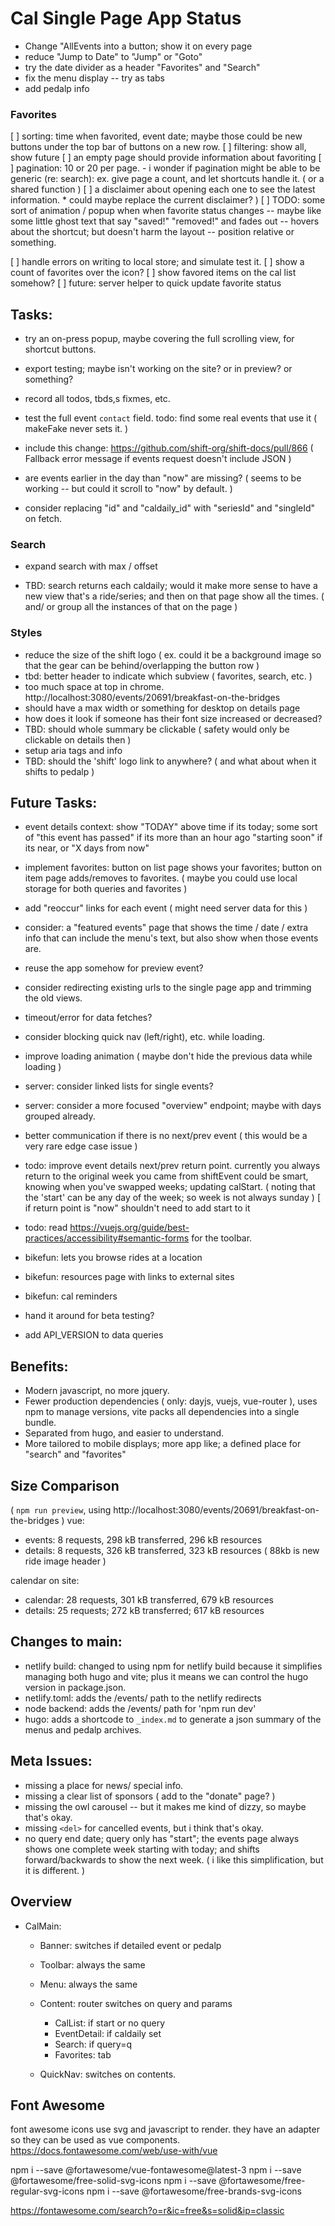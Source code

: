 Cal Single Page App Status 
============

* Change "AllEvents into a button; show it on every page
* reduce "Jump to Date" to "Jump" or "Goto"
* try the date divider as a header "Favorites" and "Search" 
* fix the menu display -- try as tabs
* add pedalp info

### Favorites

[ ] sorting: time when favorited, event date;
    maybe those could be new buttons under the top bar of buttons on a new row.
[ ] filtering: show all, show future
[ ] an empty page should provide information about favoriting
[ ] pagination: 10 or 20 per page.  - i wonder if pagination might be able to be generic (re: search): ex. give page a count, and let shortcuts handle it. ( or a shared function )
[ ] a disclaimer about opening each one to see the latest information. * could maybe replace the current disclaimer? )
[ ] TODO: some sort of animation / popup when when favorite status changes
    -- maybe like some little ghost text that say "saved!" "removed!" and fades out -- hovers about the shortcut; but doesn't harm the layout --
    position relative or something.

[ ] handle errors on writing to local store; and simulate test it.
[ ] show a count of favorites over the icon?
[ ] show favored items on the cal list somehow?
[ ] future: server helper to quick update favorite status

##  Tasks:

* try an on-press popup, maybe covering the full scrolling view, for shortcut buttons. 
* export testing; maybe isn't working on the site? or in preview? or something?
* record all todos, tbds,s fixmes, etc.

* test the full event `contact` field. todo: find some real events that use it ( makeFake never sets it. )

* include this change: https://github.com/shift-org/shift-docs/pull/866
  ( Fallback error message if events request doesn't include JSON )

* are events earlier in the day than "now" are missing? ( seems to be working -- but could it scroll to "now" by default. )

* consider replacing "id" and "caldaily_id" with "seriesId" and "singleId" on fetch.

### Search
* expand search with max / offset

* TBD: search returns each caldaily; would it make more sense to have a new view that's a ride/series; and then on that page show all the times. ( and/ or group all the instances of that on the page )

### Styles 
* reduce the size of the shift logo ( ex. could it be a background image so that the gear can be behind/overlapping the button row )
* tbd: better header to indicate which subview ( favorites, search, etc. )
* too much space at top in chrome. http://localhost:3080/events/20691/breakfast-on-the-bridges
* should have a max width or something for desktop on details page
* how does it look if someone has their font size increased or decreased?
* TBD: should whole summary be clickable ( safety would only be clickable on details then )
* setup aria tags and info
* TBD: should the 'shift' logo link to anywhere? ( and what about when it shifts to pedalp )

## Future Tasks:
* event details context: show "TODAY" above time if its today; 
  some sort of "this event has passed" if its more than an hour ago
  "starting soon" if its near, or  "X days from now"

* implement favorites: button on list page shows your favorites; button on item page adds/removes to favorites. ( maybe you could use local storage for both queries and favorites )

* add "reoccur" links for each event ( might need server data for this )
* consider: a "featured events" page that shows the time / date / extra info that can include the menu's text, but also show when those events are.
* reuse the app somehow for preview event?
* consider redirecting existing urls to the single page app and trimming the old views.
* timeout/error for data fetches?
* consider blocking quick nav (left/right), etc. while loading.
* improve loading animation ( maybe don't hide the previous data while loading )
* server: consider linked lists for single events?
* server: consider a more focused "overview" endpoint; maybe with days grouped already.
* better communication if there is no next/prev event ( this would be a very rare edge case issue )
* todo: improve event details next/prev return point.
    currently you always return to the original week you came from
    shiftEvent could be smart, knowing when you've swapped weeks; updating calStart.
    ( noting that the 'start' can be any day of the week; so week is not always sunday )
    [ if return point is "now" shouldn't need to add start to it 
* todo: read https://vuejs.org/guide/best-practices/accessibility#semantic-forms for the toolbar.

* bikefun: lets you browse rides at a location
* bikefun: resources page with links to external sites 
* bikefun: cal reminders 

* hand it around for beta testing?
* add API_VERSION to data queries

Benefits:
----
* Modern javascript, no more jquery.
* Fewer production dependencies ( only: dayjs, vuejs, vue-router ), uses npm to manage versions, vite packs all dependencies into a single bundle.
* Separated from hugo, and easier to understand.
* More tailored to mobile displays; more app like; a defined place for "search" and "favorites"

Size Comparison
---
(  `npm run preview`, using http://localhost:3080/events/20691/breakfast-on-the-bridges )
vue:
* events: 8 requests, 298 kB transferred, 296 kB resources
* details: 8 requests, 326 kB transferred, 323 kB resources
 ( 88kb is new ride image header )

calendar on site:
* calendar: 28 requests, 301 kB transferred, 679 kB resources
* details: 25 requests; 272 kB transferred; 617 kB resources

Changes to main:
-----
* netlify build: changed to using npm for netlify build because it simplifies managing both hugo and vite; plus it means we can control the hugo version in package.json.
* netlify.toml: adds the /events/ path to the netlify redirects 
* node backend: adds the /events/ path for 'npm run dev'
* hugo: adds a shortcode to `_index.md` to generate a json summary of the menus and pedalp archives.

Meta Issues:
-------
* missing a place for news/ special info.
* missing a clear list of sponsors ( add to the "donate" page? )
* missing the owl carousel -- but it makes me kind of dizzy, so maybe that's okay.
* missing `<del>` for cancelled events, but i think that's okay.
* no query end date; query only has "start"; the events page always shows one complete week starting with today; and shifts forward/backwards to show the next week. ( i like this simplification, but it is different. )

Overview 
--------

* CalMain:
  * Banner: switches if detailed event or pedalp 
  * Toolbar: always the same
  * Menu: always the same 

  * Content: router switches on query and params
    * CalList: if start or no query
    * EventDetail: if caldaily set
    * Search: if query=q
    * Favorites: tab

  * QuickNav: switches on contents.
  
Font Awesome 
------
font awesome icons use svg and javascript to render. they have an adapter so they can be used as vue components.  https://docs.fontawesome.com/web/use-with/vue

npm i --save @fortawesome/vue-fontawesome@latest-3
npm i --save @fortawesome/free-solid-svg-icons
npm i --save @fortawesome/free-regular-svg-icons
npm i --save @fortawesome/free-brands-svg-icons

https://fontawesome.com/search?o=r&ic=free&s=solid&ip=classic

